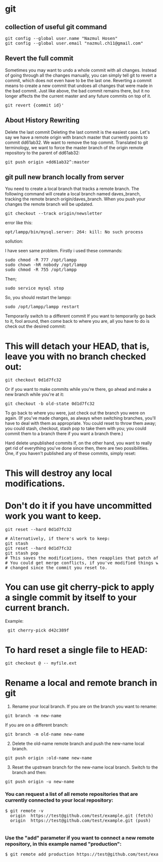 # git
<h2>collection of useful git command</h2>

<pre>
git config --global user.name "Nazmul Hosen"
git config --global user.email "nazmul.ch11@gmail.com"
</pre>
<h2>Revert the full commit</h2>
Sometimes you may want to undo a whole commit with all changes. Instead of going through all the changes manually, you can simply tell git to revert a commit, which does not even have to be the last one. Reverting a commit means to create a new commit that undoes all changes that were made in the bad commit. Just like above, the bad commit remains there, but it no longer affects the the current master and any future commits on top of it.<br>


<pre>git revert {commit_id}'</pre>

<h2>About History Rewriting</h2>

Delete the last commit
Deleting the last commit is the easiest case. Let's say we have a remote origin with branch master that currently points to commit dd61ab32. We want to remove the top commit. Translated to git terminology, we want to force the master branch of the origin remote repository to the parent of dd61ab32:

<pre>git push origin +dd61ab32^:master</pre>

<h2>git pull new branch locally from server</h2>
You need to create a local branch that tracks a remote branch. The following command will create a local branch named daves_branch, tracking the remote branch origin/daves_branch. When you push your changes the remote branch will be updated.

<pre>git checkout --track origin/newsletter</pre>

error like this:

<pre>opt/lampp/bin/mysql.server: 264: kill: No such process</pre>

sollution: 

I have seen same problem. Firstly i used these commands:
<pre>
sudo chmod -R 777 /opt/lampp
sudo chown -hR nobody /opt/lampp
sudo chmod -R 755 /opt/lampp
</pre>

Then;
<pre>
sudo service mysql stop
</pre>

So, you should restart the lampp:

<pre>sudo /opt/lampp/lampp restart</pre>

Temporarily switch to a different commit
If you want to temporarily go back to it, fool around, then come back to where you are, all you have to do is check out the desired commit:

# This will detach your HEAD, that is, leave you with no branch checked out:
<pre>git checkout 0d1d7fc32 </pre>
Or if you want to make commits while you're there, go ahead and make a new branch while you're at it:

<pre>git checkout -b old-state 0d1d7fc32</pre>
To go back to where you were, just check out the branch you were on again. (If you've made changes, as always when switching branches, you'll have to deal with them as appropriate. You could reset to throw them away; you could stash, checkout, stash pop to take them with you; you could commit them to a branch there if you want a branch there.)

Hard delete unpublished commits
If, on the other hand, you want to really get rid of everything you've done since then, there are two possibilities. One, if you haven't published any of these commits, simply reset:

# This will destroy any local modifications.
# Don't do it if you have uncommitted work you want to keep.
<pre>git reset --hard 0d1d7fc32</pre>

<pre>
# Alternatively, if there's work to keep:
git stash
git reset --hard 0d1d7fc32
git stash pop
# This saves the modifications, then reapplies that patch after resetting.
# You could get merge conflicts, if you've modified things which were
# changed since the commit you reset to.
</pre>

# You can use git cherry-pick to apply a single commit by itself to your current branch.

Example:<pre> git cherry-pick d42c389f</pre>

# To hard reset a single file to HEAD:

<pre>git checkout @ -- myfile.ext</pre>

# Rename a local and remote branch in git

1. Rename your local branch.
If you are on the branch you want to rename:
<pre>git branch -m new-name</pre>

If you are on a different branch:
<pre>git branch -m old-name new-name</pre>
2. Delete the old-name remote branch and push the new-name local branch.

<pre>git push origin :old-name new-name</pre>
3. Reset the upstream branch for the new-name local branch.
Switch to the branch and then:

<pre>git push origin -u new-name</pre>

<h3>You can request a list of all remote repositories that are currently connected to your local repository:</h3>
<pre>
$ git remote -v
  origin  https://test@github.com/test/example.git (fetch)
  origin  https://test@github.com/test/example.git (push)
  </pre>
<h3>Use the "add" parameter if you want to connect a new remote repository, in this example named "production":</h3>
<pre>
$ git remote add production https://test@github.com/test/example.git
</pre>
